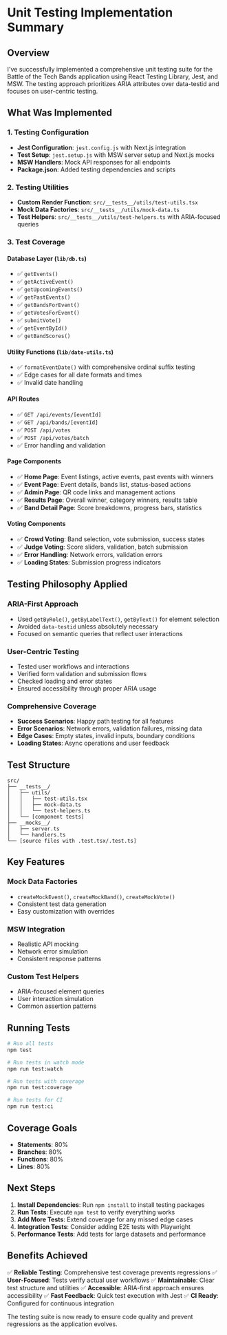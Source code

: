 # Unit Testing Implementation Summary

## Overview

I've successfully implemented a comprehensive unit testing suite for the Battle of the Tech Bands application using React Testing Library, Jest, and MSW. The testing approach prioritizes ARIA attributes over data-testid and focuses on user-centric testing.

## What Was Implemented

### 1. Testing Configuration

- **Jest Configuration**: `jest.config.js` with Next.js integration
- **Test Setup**: `jest.setup.js` with MSW server setup and Next.js mocks
- **MSW Handlers**: Mock API responses for all endpoints
- **Package.json**: Added testing dependencies and scripts

### 2. Testing Utilities

- **Custom Render Function**: `src/__tests__/utils/test-utils.tsx`
- **Mock Data Factories**: `src/__tests__/utils/mock-data.ts`
- **Test Helpers**: `src/__tests__/utils/test-helpers.ts` with ARIA-focused queries

### 3. Test Coverage

#### Database Layer (`lib/db.ts`)

- ✅ `getEvents()`
- ✅ `getActiveEvent()`
- ✅ `getUpcomingEvents()`
- ✅ `getPastEvents()`
- ✅ `getBandsForEvent()`
- ✅ `getVotesForEvent()`
- ✅ `submitVote()`
- ✅ `getEventById()`
- ✅ `getBandScores()`

#### Utility Functions (`lib/date-utils.ts`)

- ✅ `formatEventDate()` with comprehensive ordinal suffix testing
- ✅ Edge cases for all date formats and times
- ✅ Invalid date handling

#### API Routes

- ✅ `GET /api/events/[eventId]`
- ✅ `GET /api/bands/[eventId]`
- ✅ `POST /api/votes`
- ✅ `POST /api/votes/batch`
- ✅ Error handling and validation

#### Page Components

- ✅ **Home Page**: Event listings, active events, past events with winners
- ✅ **Event Page**: Event details, bands list, status-based actions
- ✅ **Admin Page**: QR code links and management actions
- ✅ **Results Page**: Overall winner, category winners, results table
- ✅ **Band Detail Page**: Score breakdowns, progress bars, statistics

#### Voting Components

- ✅ **Crowd Voting**: Band selection, vote submission, success states
- ✅ **Judge Voting**: Score sliders, validation, batch submission
- ✅ **Error Handling**: Network errors, validation errors
- ✅ **Loading States**: Submission progress indicators

## Testing Philosophy Applied

### ARIA-First Approach

- Used `getByRole()`, `getByLabelText()`, `getByText()` for element selection
- Avoided `data-testid` unless absolutely necessary
- Focused on semantic queries that reflect user interactions

### User-Centric Testing

- Tested user workflows and interactions
- Verified form validation and submission flows
- Checked loading and error states
- Ensured accessibility through proper ARIA usage

### Comprehensive Coverage

- **Success Scenarios**: Happy path testing for all features
- **Error Scenarios**: Network errors, validation failures, missing data
- **Edge Cases**: Empty states, invalid inputs, boundary conditions
- **Loading States**: Async operations and user feedback

## Test Structure

```
src/
├── __tests__/
│   ├── utils/
│   │   ├── test-utils.tsx
│   │   ├── mock-data.ts
│   │   └── test-helpers.ts
│   └── [component tests]
├── __mocks__/
│   ├── server.ts
│   └── handlers.ts
└── [source files with .test.tsx/.test.ts]
```

## Key Features

### Mock Data Factories

- `createMockEvent()`, `createMockBand()`, `createMockVote()`
- Consistent test data generation
- Easy customization with overrides

### MSW Integration

- Realistic API mocking
- Network error simulation
- Consistent response patterns

### Custom Test Helpers

- ARIA-focused element queries
- User interaction simulation
- Common assertion patterns

## Running Tests

```bash
# Run all tests
npm test

# Run tests in watch mode
npm run test:watch

# Run tests with coverage
npm run test:coverage

# Run tests for CI
npm run test:ci
```

## Coverage Goals

- **Statements**: 80%
- **Branches**: 80%
- **Functions**: 80%
- **Lines**: 80%

## Next Steps

1. **Install Dependencies**: Run `npm install` to install testing packages
2. **Run Tests**: Execute `npm test` to verify everything works
3. **Add More Tests**: Extend coverage for any missed edge cases
4. **Integration Tests**: Consider adding E2E tests with Playwright
5. **Performance Tests**: Add tests for large datasets and performance

## Benefits Achieved

✅ **Reliable Testing**: Comprehensive test coverage prevents regressions
✅ **User-Focused**: Tests verify actual user workflows
✅ **Maintainable**: Clear test structure and utilities
✅ **Accessible**: ARIA-first approach ensures accessibility
✅ **Fast Feedback**: Quick test execution with Jest
✅ **CI Ready**: Configured for continuous integration

The testing suite is now ready to ensure code quality and prevent regressions as the application evolves.







